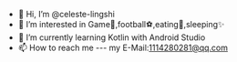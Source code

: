 - 👋 Hi, I’m @celeste-lingshi
- 👀 I’m interested in Game🥽,football⚽,eating🍚,sleeping✨
- 🌱 I’m currently learning Kotlin with Android Studio
- 📫 How to reach me ---  my E-Mail:1114280281@qq.com
